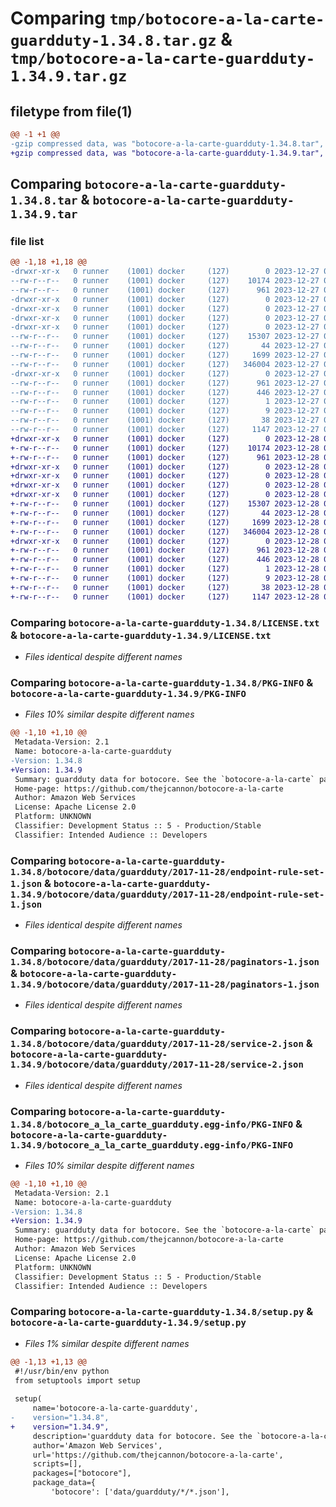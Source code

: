 # Comparing `tmp/botocore-a-la-carte-guardduty-1.34.8.tar.gz` & `tmp/botocore-a-la-carte-guardduty-1.34.9.tar.gz`

## filetype from file(1)

```diff
@@ -1 +1 @@
-gzip compressed data, was "botocore-a-la-carte-guardduty-1.34.8.tar", last modified: Wed Dec 27 01:06:42 2023, max compression
+gzip compressed data, was "botocore-a-la-carte-guardduty-1.34.9.tar", last modified: Thu Dec 28 01:06:44 2023, max compression
```

## Comparing `botocore-a-la-carte-guardduty-1.34.8.tar` & `botocore-a-la-carte-guardduty-1.34.9.tar`

### file list

```diff
@@ -1,18 +1,18 @@
-drwxr-xr-x   0 runner    (1001) docker     (127)        0 2023-12-27 01:06:42.691313 botocore-a-la-carte-guardduty-1.34.8/
--rw-r--r--   0 runner    (1001) docker     (127)    10174 2023-12-27 01:06:42.000000 botocore-a-la-carte-guardduty-1.34.8/LICENSE.txt
--rw-r--r--   0 runner    (1001) docker     (127)      961 2023-12-27 01:06:42.691313 botocore-a-la-carte-guardduty-1.34.8/PKG-INFO
-drwxr-xr-x   0 runner    (1001) docker     (127)        0 2023-12-27 01:06:42.687313 botocore-a-la-carte-guardduty-1.34.8/botocore/
-drwxr-xr-x   0 runner    (1001) docker     (127)        0 2023-12-27 01:06:42.687313 botocore-a-la-carte-guardduty-1.34.8/botocore/data/
-drwxr-xr-x   0 runner    (1001) docker     (127)        0 2023-12-27 01:06:42.687313 botocore-a-la-carte-guardduty-1.34.8/botocore/data/guardduty/
-drwxr-xr-x   0 runner    (1001) docker     (127)        0 2023-12-27 01:06:42.687313 botocore-a-la-carte-guardduty-1.34.8/botocore/data/guardduty/2017-11-28/
--rw-r--r--   0 runner    (1001) docker     (127)    15307 2023-12-27 01:06:29.000000 botocore-a-la-carte-guardduty-1.34.8/botocore/data/guardduty/2017-11-28/endpoint-rule-set-1.json
--rw-r--r--   0 runner    (1001) docker     (127)       44 2023-12-27 01:06:29.000000 botocore-a-la-carte-guardduty-1.34.8/botocore/data/guardduty/2017-11-28/examples-1.json
--rw-r--r--   0 runner    (1001) docker     (127)     1699 2023-12-27 01:06:29.000000 botocore-a-la-carte-guardduty-1.34.8/botocore/data/guardduty/2017-11-28/paginators-1.json
--rw-r--r--   0 runner    (1001) docker     (127)   346004 2023-12-27 01:06:29.000000 botocore-a-la-carte-guardduty-1.34.8/botocore/data/guardduty/2017-11-28/service-2.json
-drwxr-xr-x   0 runner    (1001) docker     (127)        0 2023-12-27 01:06:42.691313 botocore-a-la-carte-guardduty-1.34.8/botocore_a_la_carte_guardduty.egg-info/
--rw-r--r--   0 runner    (1001) docker     (127)      961 2023-12-27 01:06:42.000000 botocore-a-la-carte-guardduty-1.34.8/botocore_a_la_carte_guardduty.egg-info/PKG-INFO
--rw-r--r--   0 runner    (1001) docker     (127)      446 2023-12-27 01:06:42.000000 botocore-a-la-carte-guardduty-1.34.8/botocore_a_la_carte_guardduty.egg-info/SOURCES.txt
--rw-r--r--   0 runner    (1001) docker     (127)        1 2023-12-27 01:06:42.000000 botocore-a-la-carte-guardduty-1.34.8/botocore_a_la_carte_guardduty.egg-info/dependency_links.txt
--rw-r--r--   0 runner    (1001) docker     (127)        9 2023-12-27 01:06:42.000000 botocore-a-la-carte-guardduty-1.34.8/botocore_a_la_carte_guardduty.egg-info/top_level.txt
--rw-r--r--   0 runner    (1001) docker     (127)       38 2023-12-27 01:06:42.691313 botocore-a-la-carte-guardduty-1.34.8/setup.cfg
--rw-r--r--   0 runner    (1001) docker     (127)     1147 2023-12-27 01:06:42.000000 botocore-a-la-carte-guardduty-1.34.8/setup.py
+drwxr-xr-x   0 runner    (1001) docker     (127)        0 2023-12-28 01:06:44.182298 botocore-a-la-carte-guardduty-1.34.9/
+-rw-r--r--   0 runner    (1001) docker     (127)    10174 2023-12-28 01:06:43.000000 botocore-a-la-carte-guardduty-1.34.9/LICENSE.txt
+-rw-r--r--   0 runner    (1001) docker     (127)      961 2023-12-28 01:06:44.182298 botocore-a-la-carte-guardduty-1.34.9/PKG-INFO
+drwxr-xr-x   0 runner    (1001) docker     (127)        0 2023-12-28 01:06:44.182298 botocore-a-la-carte-guardduty-1.34.9/botocore/
+drwxr-xr-x   0 runner    (1001) docker     (127)        0 2023-12-28 01:06:44.182298 botocore-a-la-carte-guardduty-1.34.9/botocore/data/
+drwxr-xr-x   0 runner    (1001) docker     (127)        0 2023-12-28 01:06:44.182298 botocore-a-la-carte-guardduty-1.34.9/botocore/data/guardduty/
+drwxr-xr-x   0 runner    (1001) docker     (127)        0 2023-12-28 01:06:44.182298 botocore-a-la-carte-guardduty-1.34.9/botocore/data/guardduty/2017-11-28/
+-rw-r--r--   0 runner    (1001) docker     (127)    15307 2023-12-28 01:06:26.000000 botocore-a-la-carte-guardduty-1.34.9/botocore/data/guardduty/2017-11-28/endpoint-rule-set-1.json
+-rw-r--r--   0 runner    (1001) docker     (127)       44 2023-12-28 01:06:26.000000 botocore-a-la-carte-guardduty-1.34.9/botocore/data/guardduty/2017-11-28/examples-1.json
+-rw-r--r--   0 runner    (1001) docker     (127)     1699 2023-12-28 01:06:26.000000 botocore-a-la-carte-guardduty-1.34.9/botocore/data/guardduty/2017-11-28/paginators-1.json
+-rw-r--r--   0 runner    (1001) docker     (127)   346004 2023-12-28 01:06:26.000000 botocore-a-la-carte-guardduty-1.34.9/botocore/data/guardduty/2017-11-28/service-2.json
+drwxr-xr-x   0 runner    (1001) docker     (127)        0 2023-12-28 01:06:44.182298 botocore-a-la-carte-guardduty-1.34.9/botocore_a_la_carte_guardduty.egg-info/
+-rw-r--r--   0 runner    (1001) docker     (127)      961 2023-12-28 01:06:44.000000 botocore-a-la-carte-guardduty-1.34.9/botocore_a_la_carte_guardduty.egg-info/PKG-INFO
+-rw-r--r--   0 runner    (1001) docker     (127)      446 2023-12-28 01:06:44.000000 botocore-a-la-carte-guardduty-1.34.9/botocore_a_la_carte_guardduty.egg-info/SOURCES.txt
+-rw-r--r--   0 runner    (1001) docker     (127)        1 2023-12-28 01:06:44.000000 botocore-a-la-carte-guardduty-1.34.9/botocore_a_la_carte_guardduty.egg-info/dependency_links.txt
+-rw-r--r--   0 runner    (1001) docker     (127)        9 2023-12-28 01:06:44.000000 botocore-a-la-carte-guardduty-1.34.9/botocore_a_la_carte_guardduty.egg-info/top_level.txt
+-rw-r--r--   0 runner    (1001) docker     (127)       38 2023-12-28 01:06:44.182298 botocore-a-la-carte-guardduty-1.34.9/setup.cfg
+-rw-r--r--   0 runner    (1001) docker     (127)     1147 2023-12-28 01:06:43.000000 botocore-a-la-carte-guardduty-1.34.9/setup.py
```

### Comparing `botocore-a-la-carte-guardduty-1.34.8/LICENSE.txt` & `botocore-a-la-carte-guardduty-1.34.9/LICENSE.txt`

 * *Files identical despite different names*

### Comparing `botocore-a-la-carte-guardduty-1.34.8/PKG-INFO` & `botocore-a-la-carte-guardduty-1.34.9/PKG-INFO`

 * *Files 10% similar despite different names*

```diff
@@ -1,10 +1,10 @@
 Metadata-Version: 2.1
 Name: botocore-a-la-carte-guardduty
-Version: 1.34.8
+Version: 1.34.9
 Summary: guardduty data for botocore. See the `botocore-a-la-carte` package for more info.
 Home-page: https://github.com/thejcannon/botocore-a-la-carte
 Author: Amazon Web Services
 License: Apache License 2.0
 Platform: UNKNOWN
 Classifier: Development Status :: 5 - Production/Stable
 Classifier: Intended Audience :: Developers
```

### Comparing `botocore-a-la-carte-guardduty-1.34.8/botocore/data/guardduty/2017-11-28/endpoint-rule-set-1.json` & `botocore-a-la-carte-guardduty-1.34.9/botocore/data/guardduty/2017-11-28/endpoint-rule-set-1.json`

 * *Files identical despite different names*

### Comparing `botocore-a-la-carte-guardduty-1.34.8/botocore/data/guardduty/2017-11-28/paginators-1.json` & `botocore-a-la-carte-guardduty-1.34.9/botocore/data/guardduty/2017-11-28/paginators-1.json`

 * *Files identical despite different names*

### Comparing `botocore-a-la-carte-guardduty-1.34.8/botocore/data/guardduty/2017-11-28/service-2.json` & `botocore-a-la-carte-guardduty-1.34.9/botocore/data/guardduty/2017-11-28/service-2.json`

 * *Files identical despite different names*

### Comparing `botocore-a-la-carte-guardduty-1.34.8/botocore_a_la_carte_guardduty.egg-info/PKG-INFO` & `botocore-a-la-carte-guardduty-1.34.9/botocore_a_la_carte_guardduty.egg-info/PKG-INFO`

 * *Files 10% similar despite different names*

```diff
@@ -1,10 +1,10 @@
 Metadata-Version: 2.1
 Name: botocore-a-la-carte-guardduty
-Version: 1.34.8
+Version: 1.34.9
 Summary: guardduty data for botocore. See the `botocore-a-la-carte` package for more info.
 Home-page: https://github.com/thejcannon/botocore-a-la-carte
 Author: Amazon Web Services
 License: Apache License 2.0
 Platform: UNKNOWN
 Classifier: Development Status :: 5 - Production/Stable
 Classifier: Intended Audience :: Developers
```

### Comparing `botocore-a-la-carte-guardduty-1.34.8/setup.py` & `botocore-a-la-carte-guardduty-1.34.9/setup.py`

 * *Files 1% similar despite different names*

```diff
@@ -1,13 +1,13 @@
 #!/usr/bin/env python
 from setuptools import setup
 
 setup(
     name='botocore-a-la-carte-guardduty',
-    version="1.34.8",
+    version="1.34.9",
     description='guardduty data for botocore. See the `botocore-a-la-carte` package for more info.',
     author='Amazon Web Services',
     url='https://github.com/thejcannon/botocore-a-la-carte',
     scripts=[],
     packages=["botocore"],
     package_data={
         'botocore': ['data/guardduty/*/*.json'],
```

